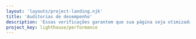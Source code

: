 ```yaml
---
layout: 'layouts/project-landing.njk'
title: 'Auditorias de desempenho'
description: 'Essas verificações garantem que sua página seja otimizada para que os usuários possam ver e interagir com o conteúdo da página.'
project_key: lighthouse/performance
---
```

